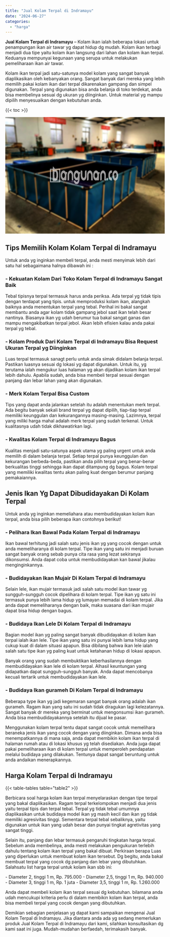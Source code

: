 ```yaml
---
title: "Jual Kolam Terpal di Indramayu"
date: "2024-06-27"
categories: 
  - "harga"
---
```


**Jual Kolam Terpal di Indramayu** – Kolam ikan ialah beberapa lokasi untuk penampungan ikan air tawar yg dapat hidup dg mudah. Kolam ikan terbagi menjadi dua tipe yaitu kolam ikan langsung dari lahan dan kolam ikan terpal. Keduanya mempunyai kegunaan yang serupa untuk melakukan pemeliharaan ikan air tawar.

Kolam ikan terpal jadi satu-satunya model kolam yang sangat banyak diaplikasikan oleh kebanyakan orang. Sangat banyak dari mereka yang lebih memilih pakai kolam ikan dari terpal dikarenakan gampang dan simpel digunakan. Terpal yang digunakan bisa anda belanja di toko terdekat, anda bisa membelinya sesuai dg ukuran yg diinginkan. Untuk material yg mampu dipilih menyesuaikan dengan kebutuhan anda.

{{< toc >}}

![Jual Kolam Terpal di Indramayu](/images/jual-kolam-terpal-20.png)

## Tips Memilih Kolam Kolam Terpal di Indramayu

Untuk anda yg inginkan membeli terpal, anda mesti menyimak lebih dari satu hal sebagaimana halnya dibawah ini :

### \- Kekuatan Kolam Dari Toko Kolam Terpal di Indramayu Sangat Baik

Tebal tipisnya terpal termasuk harus anda periksa. Ada terpal yg tidak tipis dengan terdapat yang tipis. untuk memproduksi kolam ikan, alangkah baiknya anda menentukan terpal yang tebal. Perihal ini bakal sangat membantu anda agar kolam tidak gampang jebol saat ikan telah besar nantinya. Biasanya ikan yg udah berumur tua bakal sangat ganas dan mampu mengakibatkan terpal jebol. Akan lebih efisien kalau anda pakai terpal yg tebal.

### \- Kolam Produk Dari Kolam Terpal di Indramayu Bisa Request Ukuran Terpal yg Diinginkan

Luas terpal termasuk sanagt perlu untuk anda simak didalam belanja terpal. Pastikan luasnya sesuai dg lokasi yg dapat digunakan. Untuk itu, yg terutama ialah mengukur luas halaman yg akan dijadikan kolam ikan terpal lebih dahulu. Apabila sudah, anda bisa membeli terpal sesuai dengan panjang dan lebar lahan yang akan digunakan.

### \- Merk Kolam Terpal Bisa Custom

Tips yang dapat anda jalankan setelah itu adalah menentukan merk terpal. Ada begitu banyak sekali brand terpal yg dapat dipilih, tiap-tiap terpal memiliki keunggulan dan kekurangannya masing-masing. Lazimnya, terpal yang miliki harga mahal adalah merk terpal yang sudah terkenal. Untuk kualitasnya udah tidak dikhawatirkan lagi.

### \- Kwalitas Kolam Terpal di Indramayu Bagus

Kualitas menjadi satu-satunya aspek utama yg paling urgent untuk anda memilih di dalam belanja terpal. Setiap terpal punya keunggulan dan kekurangan berbeda-beda, pastikan anda pilih terpal yang benar-benar berkualitas tinggi sehingga ikan dapat ditampung dg bagus. Kolam terpal yang memiliki kwalitas tentu akan paling kuat dengan berumur panjang pemakaiannya.

## Jenis Ikan Yg Dapat Dibudidayakan Di Kolam Terpal

Untuk anda yg inginkan memeliahara atau membudidayakan kolam ikan terpal, anda bisa pilih beberapa ikan contohnya berikut!

### \- Pelihara Ikan Bawal Pada Kolam Terpal di Indramayu

Ikan bawal terhitung jadi salah satu jenis ikan yg yang cocok dengan untuk anda memeliharanya di kolam terpal. Tipe ikan yang satu ini menjadi buruan sangat banyak orang sebab punya cita rasa yang lezat sekiranya dikonsumsi. Anda dapat coba untuk membudidayakan kan bawal jikalau menginginkannya.

### \- Budidayakan Ikan Mujair Di Kolam Terpal di Indramayu

Selain lele, ikan mujair termasuk jadi salah satu model ikan tawar yg sungguh-sungguh cocok dipelihara di kolam terpal. Tipe ikan yg satu ini termasuk punya lebih lama hidup yg lumayan memadai di kolam terpal. Jika anda dapat memeliharanya dengan baik, maka suasana dari ikan mujair dapat bisa hidup dengan bagus.

### \- Budidaya Ikan Lele Di Kolam Terpal di Indramayu

Bagian model ikan yg paling sangat banyak dibudidayakan di kolam ikan terpal ialah ikan lele. Tipe ikan yang satu ini punyai lebih lama hidup yang cukup kuat di dalam situasi apapun. Bisa dibilang bahwa ikan lele ialah salah satu tipe ikan yg paling kuat untuk ketahanan hidup di lokasi apapun.

Banyak orang yang sudah membuktikan keberhasilannya dengan membudidayakan ikan lele di kolam terpal. Alhasil keuntungan yang didapatkan dapat sungguh-sungguh banyak. Anda dapat mencobanya kecuali tertarik untuk membudidayakan ikan lele.

### \- Budidaya Ikan gurameh Di Kolam Terpal di Indramayu

Beberapa type ikan yg jadi kegemaran sangat banyak orang adalah ikan gurameh. Ragam ikan yang satu ini sudah tidak diragukan lagi kelezatannya. Sangat banyak dr mereka yang berminat untuk mengonsumsi ikan gurameh. Anda bisa membudidayakannya setelah itu dijual ke pasar.

Menggunakan kolam terpal tentu dapat sangat cocok untuk memelihara beraneka jenis ikan yang cocok dengan yang diinginkan. Dimana anda bisa menempatkannya di mana saja, anda dapat membikin kolam ikan terpal di halaman rumah atau di lokasi khusus yg telah disediakan. Anda juga dapat pakai pemeliharaan ikan di kolam terpal untuk memperoleh pendapatan melalui budidaya yang dilakukan. Tentunya dapat sangat beruntung untuk anda andaikan menerapkannya.

## Harga Kolam Terpal di Indramayu

{{< table-tables table="table2" >}}

Berbicara soal harga kolam ikan terpal menyelaraskan dengan tipe terpal yang bakal diaplikasikan. Ragam terpal terkelompokan menjadi dua jenis yaitu terpal tipis dan terpal tebal. Terpal yg tidak tebal umumnya diaplikasikan untuk budidaya model ikan yg masih kecil dan ikan yg tidak memiliki agresivitas tinggi. Sementara terpal tebal sebaliknya, yaitu digunakan untuk ikan yang udah besar dan punyai tingkat agretivitas yang sangat tinggi.

Selain itu, panjang dan lebar termasuk pengaruhi tingkatan harga terpal. Sebelum anda membelinya, anda mesti melakukan pengukuran terlebih dahulu tentang kolam ikan terpal yang bakal dibuat. Perkiraan berapa Luas yang diperlukan untuk membuat kolam ikan tersebut. Dg begitu, anda bakal membuat terpal yang cocok dg panjang dan lebar yang dibutuhkan. Salahsatu list harga terpal untuk kolam ikan sbb ini:

\- Diameter 2, tinggi 1 m, Rp. 795.000 - Diameter 2,5, tinggi 1 m, Rp. 940.000 - Diameter 3, tinggi 1 m, Rp. 1 juta - Diameter 3,5, tinggi 1 m, Rp. 1.260.000

Anda dapat membeli kolam ikan terpal sesuai dg kebutuhan. bilamana anda udah mencukupi kriteria perlu di dalam membikin kolam ikan terpal, anda bisa membeli terpal yang cocok dengan yang dibutuhkan.

Demikian sebagian penjelasan yg dapat kami sampaikan mengenai Jual Kolam Terpal di Indramayu. Jika diantara anda ada yg sedang memerlukan produk Jual Kolam Terpal di Indramayu dari kami, silahkan konsultasikan dg kami saat ini juga. Mudah-mudahan berfaedah, terimakasih banyak.
